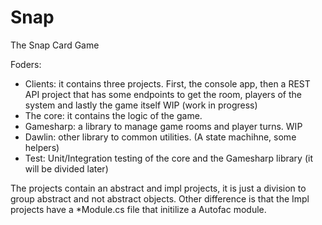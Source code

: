 # Snap
The Snap Card Game

Foders:
- Clients: it contains three projects. First, the console app, then a REST API project that has some endpoints to get the room, players of the system and lastly the game itself WIP (work in progress)
- The core: it contains the logic of the game.
- Gamesharp: a library to manage game rooms and player turns. WIP
- Dawlin: other library to common utilities. (A state machihne, some helpers)
- Test: Unit/Integration testing of the core and the Gamesharp library (it will be divided later)

The projects contain an abstract and impl projects, it is just a division to group abstract and not abstract objects. Other difference is that the Impl projects have a *Module.cs file that initilize a Autofac module.
